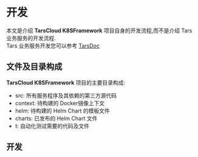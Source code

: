 # 开发

本文是介绍 **TarsCloud K8SFramework** 项目自身的开发流程,而不是介绍 Tars 业务服务的开发流程.  
Tars 业务服务开发您可以参考 [TarsDoc](https://tarscloud.github.io/TarsDocs/base/tars-intro.html)

## 文件及目录构成
**TarsCloud K8SFramework** 项目的主要目录构成:
+ src: 所有服务程序及其依赖的第三方源代码
+ context: 待构建的 Docker镜像上下文
+ helm: 待构建的 Helm Chart 的模板文件
+ charts: 已发布的 Helm Chart 文件
+ t: 自动化测试需要的代码及文件

## 开发
